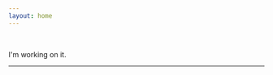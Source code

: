 ```yaml
---
layout: home
---
```

<br>


I'm working on it.
<br>
________________________________________________________________________________________________________________________________________________________________________________________________________________________________________________________________________________________________________________________________________________________________________________________________________________________________________________________________________________________________________________________________________________________________________________________________________________________________________________